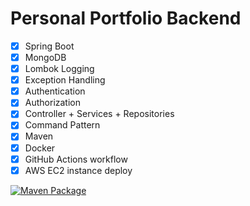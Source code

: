 # Personal Portfolio Backend

- [x] Spring Boot
- [x] MongoDB
- [x] Lombok Logging
- [x] Exception Handling
- [x] Authentication
- [x] Authorization
- [x] Controller + Services + Repositories
- [x] Command Pattern
- [x] Maven
- [x] Docker
- [x] GitHub Actions workflow
- [x] AWS EC2 instance deploy

[![Maven Package](https://github.com/fedy97/backend-portfolio/actions/workflows/maven-publish.yml/badge.svg)](https://github.com/fedy97/backend-portfolio/actions/workflows/maven-publish.yml)
